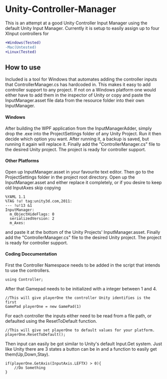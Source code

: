 # Unity-Controller-Manager
This is an attempt at a good Unity Controller Input Manager using the default Unity Input Manager. Currently it is setup to easily assign up to four XInput controllers for
```diff
+Windows(Tested)
-Mac(Untested)
+Linux(Tested)
```
## How to use
Included is a tool for Windows that automates  adding the controller inputs that ControllerManager.cs has hardcoded in. This makes it easy to add controller support to any project. If not on a Windows platform one would either have to add them in the inspector of Unity or copy and paste the InputManager.asset file data from the resource folder into their own InputManager.
#### Windows
After building the WPF application from the InputManagerAdder, simply drop the .exe into the ProjectSettings folder of any Unity Project. Run it then decide which option you want. After running it, a backup is saved, but running it again will replace it.
Finally add the "ControllerManager.cs" file to the desired Unity project. The project is ready for controller support.

#### Other Platforms
Open up InputManager.asset in your favourite text editor. Then go to the ProjectSettings folder in the project root directory. Open up the InputManager.asset and either replace it completely, or if you desire to keep old InputAxes skip copying
```
%YAML 1.1
%TAG !u! tag:unity3d.com,2011:
--- !u!13 &1
InputManager:
  m_ObjectHideFlags: 0
  serializedVersion: 2
  m_Axes:
```
and paste it at the bottom of the Unity Projects' InputManager.asset.
Finally add the "ControllerManager.cs" file to the desired Unity project. The project is ready for controller support.

#### Coding Doccumentation
First the Controller Namespace needs to be added in the script that intends to use the controllers.
```
using Controller;
```
After that Gamepad needs to be initialized with a integer between 1 and 4.
```
//This will give playerOne the controller Unity identifies is the first
GamePad playerOne = new GamePad(1)
```
For each controller the inputs either need to be read from a file path, or defaulted using the ResetToDefault function.
```
//This will give set playerOne to default values for your platform.
playerOne.ResetToDefault();
```

Then input can easily be got similar to Unity's default Input.Get system. Just like Unity there are 3 states a button can be in and a function to easily get them(Up,Down,Stay).
```
if(playerOne.GetAxis(InputAxis.LEFTX) > 0){
	//Do Something
}
```
